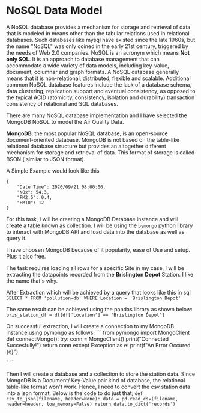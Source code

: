 # NoSQL Data Model

A NoSQL database provides a mechanism for storage and retrieval of data that is modeled in means other than the tabular relations used in relational databases. Such databases like mysql have existed since the late 1960s, but the name "NoSQL" was only coined in the early 21st century, triggered by the needs of Web 2.0 companies. NoSQL is an acronym which means **Not only SQL**. It is an approach to database management that can accommodate a wide variety of data models, including key-value, document, columnar and graph formats. A NoSQL database generally means that it is non-relational, distributed, flexible and scalable. Additional common NoSQL database features include the lack of a database schema, data clustering, replication support and eventual consistency, as opposed to the typical ACID (atomicity, consistency, isolation and durability) transaction consistency of relational and SQL databases.

There are many NoSQL database implementation and I have selected the MongoDB NoSQL to model the Air Quality Data.

**MongoDB**, the most popular NoSQL database, is an open-source document-oriented database. MongoDB is not based on the table-like relational database structure but provides an altogether different mechanism for storage and retrieval of data. This format of storage is called BSON ( similar to JSON format).

A Simple Example would look like this

```
{
    "Date Time": 2020/09/21 08:00:00,
    "NOx": 54.3,
    "PM2.5": 0.4,
    "PM10": 12
}
```
For this task, I will be creating a MongoDB Database instance and will create a table known as collection. I will be using the `pymongo` python library to interact with MongoDB API and load data into the database as well as query it.

I have choosen MongoDB because of it popularity, ease of Use and setup. Plus it also free.

The task requires loading all rows for a specific Site in my case, I will be extracting the datapoints recorded from the **Brislington Depot** Station. I like the name that's why.

After Extraction which will be achieved by a query that looks like this in sql
    `SELECT * FROM 'pollution-db' WHERE Location = 'Brislington Depot'`

The same result can be achieved using the pandas library as shown below:
    `bris_station_df = df[df['Location'] == 'Brislington Depot']`

On successful extraction, I will create a connection to my MongoDB instance using pymongo as follows:
    ```
        from pymongo import MongoClient
        def connectMongo():
            try:
                conn = MongoClient()
                print("Connected Succesfully!")
                return conn
            except Exception as e:
                print(f"An Error Occured {e}")

    ```
Then I will create a database and a collection to store the station data. Since MongoDB is a Document/ Key-Value pair kind of database, the relational table-like format won't work. Hence, I need to convert the csv station data into a json format. Below is the code to do just that;
    ```
        def csv_to_json(filename, header=None):
            data = pd.read_csv(filename, header=header, low_memory=False)
            return data.to_dict('records')
    ```


